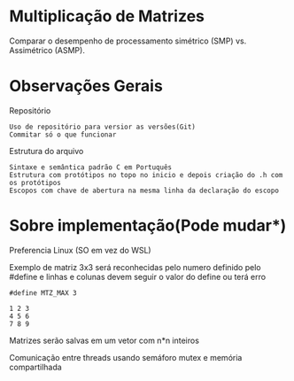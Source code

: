 # Multiplicação de Matrizes
Comparar o desempenho de processamento simétrico (SMP) vs. Assimétrico (ASMP). 


# Observações Gerais 

  Repositório

    Uso de repositório para versior as versões(Git)
    Commitar só o que funcionar

  Estrutura do arquivo

    Sintaxe e semântica padrão C em Portuquês
    Estrutura com protótipos no topo no inicio e depois criação do .h com os protótipos
    Escopos com chave de abertura na mesma linha da declaração do escopo

# Sobre implementação(Pode mudar*)

  Preferencia Linux (SO em vez do WSL)

  Exemplo de matriz 3x3 será reconhecidas pelo numero definido pelo #define e linhas e colunas devem seguir o valor do define ou terá erro

    #define MTZ_MAX 3
    
    1 2 3 
    4 5 6 
    7 8 9 

  Matrizes serão salvas em um vetor com n*n inteiros

  Comunicação entre threads usando semáforo mutex e memória compartilhada

